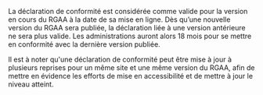 La déclaration de conformité est considérée comme valide pour la version en cours du RGAA à la date de sa mise en ligne. Dès qu’une nouvelle version du RGAA sera publiée, la déclaration liée à une version antérieure ne sera plus valide. Les administrations auront alors 18 mois pour se mettre en conformité avec la dernière version publiée.

Il est à noter qu'une déclaration de conformité peut être mise à jour à plusieurs reprises pour un même site et une même version du RGAA, afin de mettre en évidence les efforts de mise en accessibilité et de mettre à jour le niveau atteint.
